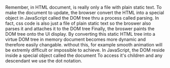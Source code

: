 Remember, in HTML document, is really only a file with plain static text.
To make the document to update, the browser convert the HTML into a special object in JavaScript called the DOM tree
thru a process called parsing. 
In fact, css code is also just a file of plain static text
so the broswer also parses it and attaches it to the DOM tree
Finally, the broswer paints the DOM tree onto the UI display.
By converting this static HTML tree into a virtue DOM tree in memory document becomes more dynamic and therefore easily changable.
without this, for example smooth animation will be extremly difficult or impossible to achieve.
In JavaScript, the DOM reside inside a special object called the document
To access it's children and any descendant we use the dot notation.
